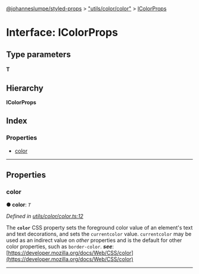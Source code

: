 [@johanneslumpe/styled-props](../README.md) > ["utils/color/color"](../modules/_utils_color_color_.md) > [IColorProps](../interfaces/_utils_color_color_.icolorprops.md)

# Interface: IColorProps

## Type parameters
#### T 
## Hierarchy

**IColorProps**

## Index

### Properties

* [color](_utils_color_color_.icolorprops.md#color)

---

## Properties

<a id="color"></a>

###  color

**● color**: *`T`*

*Defined in [utils/color/color.ts:12](https://github.com/johanneslumpe/styled-props/blob/3abf398/src/utils/color/color.ts#L12)*

The **`color`** CSS property sets the foreground color value of an element's text and text decorations, and sets the `currentcolor` value. `currentcolor` may be used as an indirect value on _other_ properties and is the default for other color properties, such as `border-color`.
*__see__*: [https://developer.mozilla.org/docs/Web/CSS/color](https://developer.mozilla.org/docs/Web/CSS/color)

___

